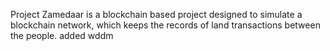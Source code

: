 Project Zamedaar is a blockchain based project designed to simulate a blockchain network, which keeps the records of land transactions between the people.
added wddm
